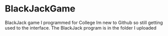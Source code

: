# BlackJackGame
BlackJack game I programmed for College
Im new to Github so still getting used to the interface.
The BlackJack program is in the folder  I uploaded
